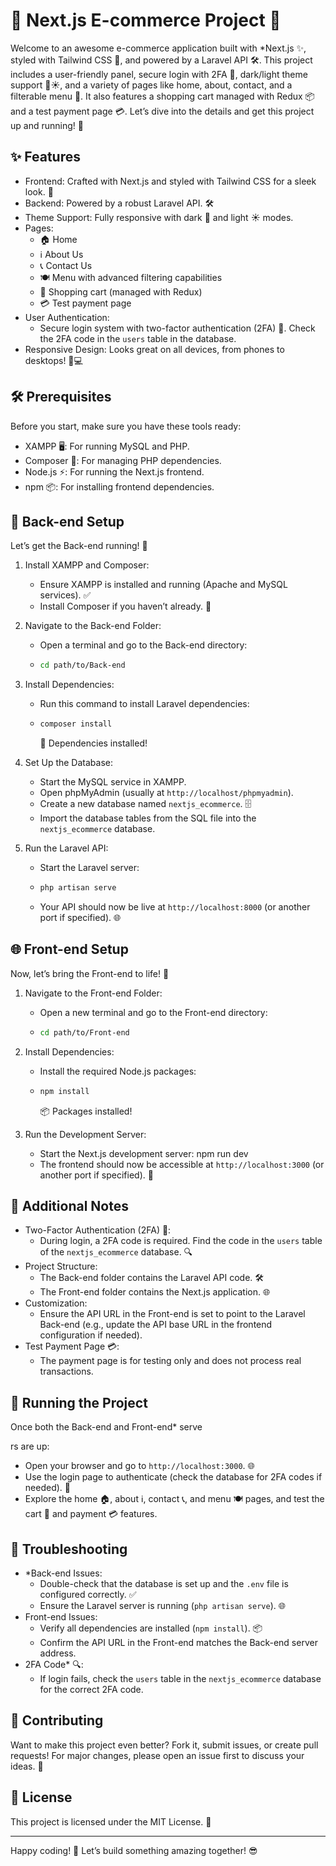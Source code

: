 # 🌟 Next.js E-commerce Project 🚀

Welcome to an awesome e-commerce application built with \*Next.js ✨, styled with Tailwind CSS 🎨, and powered by a Laravel API 🛠️. This project includes a user-friendly panel, secure login with 2FA 🔐, dark/light theme support 🌙☀️, and a variety of pages like home, about, contact, and a filterable menu 🛒. It also features a shopping cart managed with Redux 📦 and a test payment page 💳. Let’s dive into the details and get this project up and running! 🎉

## ✨ Features

- Frontend: Crafted with Next.js and styled with Tailwind CSS for a sleek look. 🎨
- Backend: Powered by a robust Laravel API. 🛠️
- Theme Support: Fully responsive with dark 🌙 and light ☀️ modes.
- Pages:
  - 🏠 Home
  - ℹ️ About Us
  - 📞 Contact Us
  - 🍽️ Menu with advanced filtering capabilities
  - 🛒 Shopping cart (managed with Redux)
  - 💳 Test payment page
- User Authentication:
  - Secure login system with two-factor authentication (2FA) 🔐. Check the 2FA code in the `users` table in the database.
- Responsive Design: Looks great on all devices, from phones to desktops! 📱💻

## 🛠️ Prerequisites

Before you start, make sure you have these tools ready:

- XAMPP 🖥️: For running MySQL and PHP.
- Composer 🎼: For managing PHP dependencies.
- Node.js ⚡: For running the Next.js frontend.
- npm 📦: For installing frontend dependencies.

## 🔧 Back-end Setup

Let’s get the Back-end running! 🚀

1. Install XAMPP and Composer:

   - Ensure XAMPP is installed and running (Apache and MySQL services). ✅
   - Install Composer if you haven’t already. 🎵

2. Navigate to the Back-end Folder:

   - Open a terminal and go to the Back-end directory:
   - ```bash
     cd path/to/Back-end
     ```

3. Install Dependencies:

   - Run this command to install Laravel dependencies:
   - ```bash
     composer install
     ```

     🎉 Dependencies installed!

4. Set Up the Database:

   - Start the MySQL service in XAMPP.
   - Open phpMyAdmin (usually at `http://localhost/phpmyadmin`).
   - Create a new database named `nextjs_ecommerce`. 🗄️
   - Import the database tables from the SQL file into the `nextjs_ecommerce` database.

5. Run the Laravel API:
   - Start the Laravel server:
   - ```bash
     php artisan serve
     ```
   - Your API should now be live at `http://localhost:8000` (or another port if specified). 🌐

## 🌐 Front-end Setup

Now, let’s bring the Front-end to life! 🚀

1. Navigate to the Front-end Folder:

   - Open a new terminal and go to the Front-end directory:
   - ```bash
     cd path/to/Front-end
     ```

2. Install Dependencies:

   - Install the required Node.js packages:
   - ```bash
     npm install
     ```

     📦 Packages installed!

3. Run the Development Server:
   - Start the Next.js development server:
     npm run dev
   - The frontend should now be accessible at `http://localhost:3000` (or another port if specified). 🎉

## 📝 Additional Notes

- Two-Factor Authentication (2FA) 🔐:
  - During login, a 2FA code is required. Find the code in the `users` table of the `nextjs_ecommerce` database. 🔍
- Project Structure:
  - The Back-end folder contains the Laravel API code. 🛠️
  - The Front-end folder contains the Next.js application. 🌐
- Customization:
  - Ensure the API URL in the Front-end is set to point to the Laravel Back-end (e.g., update the API base URL in the frontend configuration if needed).
- Test Payment Page 💳:
  - The payment page is for testing only and does not process real transactions.

## 🎉 Running the Project

Once both the Back-end and Front-end\* serve

rs are up:

- Open your browser and go to `http://localhost:3000`. 🌐
- Use the login page to authenticate (check the database for 2FA codes if needed). 🔐
- Explore the home 🏠, about ℹ️, contact 📞, and menu 🍽️ pages, and test the cart 🛒 and payment 💳 features.

## 🐞 Troubleshooting

- \*Back-end Issues:
  - Double-check that the database is set up and the `.env` file is configured correctly. ✅
  - Ensure the Laravel server is running (`php artisan serve`). 🌐
- Front-end Issues:
  - Verify all dependencies are installed (`npm install`). 📦
  - Confirm the API URL in the Front-end matches the Back-end server address.
- 2FA Code\* 🔍:
  - If login fails, check the `users` table in the `nextjs_ecommerce` database for the correct 2FA code.

## 🤝 Contributing

Want to make this project even better? Fork it, submit issues, or create pull requests! For major changes, please open an issue first to discuss your ideas. 🌟

## 📜 License

This project is licensed under the MIT License. 📄

---

Happy coding! 🚀 Let’s build something amazing together! 😎
